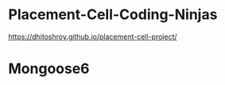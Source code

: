 # Placement-Cell-Coding-Ninjas

https://dhitoshroy.github.io/placement-cell-project/
 
# Mongoose6 
